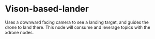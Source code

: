 # Vison-based-lander
Uses a downward facing camera to see a landing target, and guides the drone to land there.  This node will consume and leverage topics with the xdrone nodes.
